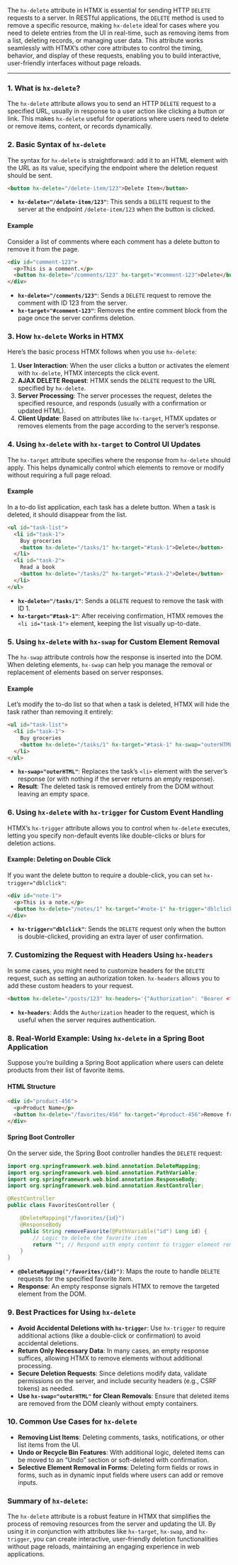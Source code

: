 The `hx-delete` attribute in HTMX is essential for sending HTTP `DELETE` requests to a server. In RESTful applications, the `DELETE` method is used to remove a specific resource, making `hx-delete` ideal for cases where you need to delete entries from the UI in real-time, such as removing items from a list, deleting records, or managing user data. This attribute works seamlessly with HTMX’s other core attributes to control the timing, behavior, and display of these requests, enabling you to build interactive, user-friendly interfaces without page reloads.

---

### 1. **What is `hx-delete`?**

The `hx-delete` attribute allows you to send an HTTP `DELETE` request to a specified URL, usually in response to a user action like clicking a button or link. This makes `hx-delete` useful for operations where users need to delete or remove items, content, or records dynamically. 

### 2. **Basic Syntax of `hx-delete`**

The syntax for `hx-delete` is straightforward: add it to an HTML element with the URL as its value, specifying the endpoint where the deletion request should be sent.

```html
<button hx-delete="/delete-item/123">Delete Item</button>
```

- **`hx-delete="/delete-item/123"`**: This sends a `DELETE` request to the server at the endpoint `/delete-item/123` when the button is clicked.

#### Example

Consider a list of comments where each comment has a delete button to remove it from the page.

```html
<div id="comment-123">
  <p>This is a comment.</p>
  <button hx-delete="/comments/123" hx-target="#comment-123">Delete</button>
</div>
```

- **`hx-delete="/comments/123"`**: Sends a `DELETE` request to remove the comment with ID 123 from the server.
- **`hx-target="#comment-123"`**: Removes the entire comment block from the page once the server confirms deletion.

### 3. **How `hx-delete` Works in HTMX**

Here’s the basic process HTMX follows when you use `hx-delete`:

1. **User Interaction**: When the user clicks a button or activates the element with `hx-delete`, HTMX intercepts the click event.
2. **AJAX DELETE Request**: HTMX sends the `DELETE` request to the URL specified by `hx-delete`.
3. **Server Processing**: The server processes the request, deletes the specified resource, and responds (usually with a confirmation or updated HTML).
4. **Client Update**: Based on attributes like `hx-target`, HTMX updates or removes elements from the page according to the server’s response.

### 4. **Using `hx-delete` with `hx-target` to Control UI Updates**

The `hx-target` attribute specifies where the response from `hx-delete` should apply. This helps dynamically control which elements to remove or modify without requiring a full page reload.

#### Example

In a to-do list application, each task has a delete button. When a task is deleted, it should disappear from the list.

```html
<ul id="task-list">
  <li id="task-1">
    Buy groceries
    <button hx-delete="/tasks/1" hx-target="#task-1">Delete</button>
  </li>
  <li id="task-2">
    Read a book
    <button hx-delete="/tasks/2" hx-target="#task-2">Delete</button>
  </li>
</ul>
```

- **`hx-delete="/tasks/1"`**: Sends a `DELETE` request to remove the task with ID 1.
- **`hx-target="#task-1"`**: After receiving confirmation, HTMX removes the `<li id="task-1">` element, keeping the list visually up-to-date.

### 5. **Using `hx-delete` with `hx-swap` for Custom Element Removal**

The `hx-swap` attribute controls how the response is inserted into the DOM. When deleting elements, `hx-swap` can help you manage the removal or replacement of elements based on server responses.

#### Example

Let’s modify the to-do list so that when a task is deleted, HTMX will hide the task rather than removing it entirely:

```html
<ul id="task-list">
  <li id="task-1">
    Buy groceries
    <button hx-delete="/tasks/1" hx-target="#task-1" hx-swap="outerHTML">Delete</button>
  </li>
</ul>
```

- **`hx-swap="outerHTML"`**: Replaces the task’s `<li>` element with the server’s response (or with nothing if the server returns an empty response).
- **Result**: The deleted task is removed entirely from the DOM without leaving an empty space.

### 6. **Using `hx-delete` with `hx-trigger` for Custom Event Handling**

HTMX’s `hx-trigger` attribute allows you to control when `hx-delete` executes, letting you specify non-default events like double-clicks or blurs for deletion actions.

#### Example: Deleting on Double Click

If you want the delete button to require a double-click, you can set `hx-trigger="dblclick"`:

```html
<div id="note-1">
  <p>This is a note.</p>
  <button hx-delete="/notes/1" hx-target="#note-1" hx-trigger="dblclick">Delete</button>
</div>
```

- **`hx-trigger="dblclick"`**: Sends the `DELETE` request only when the button is double-clicked, providing an extra layer of user confirmation.

### 7. **Customizing the Request with Headers Using `hx-headers`**

In some cases, you might need to customize headers for the `DELETE` request, such as setting an authorization token. `hx-headers` allows you to add these custom headers to your request.

```html
<button hx-delete="/posts/123" hx-headers='{"Authorization": "Bearer <token>"}'>Delete Post</button>
```

- **`hx-headers`**: Adds the `Authorization` header to the request, which is useful when the server requires authentication.

### 8. **Real-World Example: Using `hx-delete` in a Spring Boot Application**

Suppose you’re building a Spring Boot application where users can delete products from their list of favorite items.

#### HTML Structure

```html
<div id="product-456">
  <p>Product Name</p>
  <button hx-delete="/favorites/456" hx-target="#product-456">Remove from Favorites</button>
</div>
```

#### Spring Boot Controller

On the server side, the Spring Boot controller handles the `DELETE` request:

```java
import org.springframework.web.bind.annotation.DeleteMapping;
import org.springframework.web.bind.annotation.PathVariable;
import org.springframework.web.bind.annotation.ResponseBody;
import org.springframework.web.bind.annotation.RestController;

@RestController
public class FavoritesController {

    @DeleteMapping("/favorites/{id}")
    @ResponseBody
    public String removeFavorite(@PathVariable("id") Long id) {
        // Logic to delete the favorite item
        return ""; // Respond with empty content to trigger element removal
    }
}
```

- **`@DeleteMapping("/favorites/{id}")`**: Maps the route to handle `DELETE` requests for the specified favorite item.
- **Response**: An empty response signals HTMX to remove the targeted element from the DOM.

### 9. **Best Practices for Using `hx-delete`**

- **Avoid Accidental Deletions with `hx-trigger`**: Use `hx-trigger` to require additional actions (like a double-click or confirmation) to avoid accidental deletions.
- **Return Only Necessary Data**: In many cases, an empty response suffices, allowing HTMX to remove elements without additional processing.
- **Secure Deletion Requests**: Since deletions modify data, validate permissions on the server, and include security headers (e.g., CSRF tokens) as needed.
- **Use `hx-swap="outerHTML"` for Clean Removals**: Ensure that deleted items are removed from the DOM cleanly without empty containers.

### 10. **Common Use Cases for `hx-delete`**

- **Removing List Items**: Deleting comments, tasks, notifications, or other list items from the UI.
- **Undo or Recycle Bin Features**: With additional logic, deleted items can be moved to an “Undo” section or soft-deleted with confirmation.
- **Selective Element Removal in Forms**: Deleting form fields or rows in forms, such as in dynamic input fields where users can add or remove inputs.

### Summary of `hx-delete`:

The `hx-delete` attribute is a robust feature in HTMX that simplifies the process of removing resources from the server and updating the UI. By using it in conjunction with attributes like `hx-target`, `hx-swap`, and `hx-trigger`, you can create interactive, user-friendly deletion functionalities without page reloads, maintaining an engaging experience in web applications.
